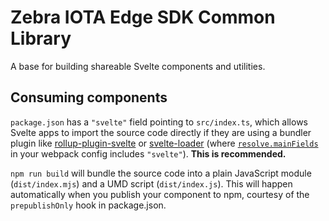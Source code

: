 # Zebra IOTA Edge SDK Common Library

A base for building shareable Svelte components and utilities.

## Consuming components

`package.json` has a `"svelte"` field pointing to `src/index.ts`, which allows Svelte apps to import the source code directly if they are using a bundler plugin like [rollup-plugin-svelte](https://github.com/sveltejs/rollup-plugin-svelte) or [svelte-loader](https://github.com/sveltejs/svelte-loader) (where [`resolve.mainFields`](https://webpack.js.org/configuration/resolve/#resolve-mainfields) in your webpack config includes `"svelte"`). **This is recommended.**

`npm run build` will bundle the source code into a plain JavaScript module (`dist/index.mjs`) and a UMD script (`dist/index.js`). This will happen automatically when you publish your component to npm, courtesy of the `prepublishOnly` hook in package.json.
